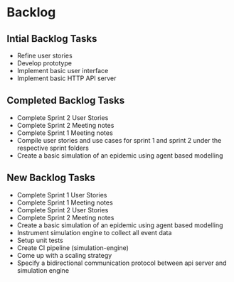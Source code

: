 # Backlog

## Intial Backlog Tasks
-   Refine user stories
-   Develop prototype
-   Implement basic user interface
-   Implement basic HTTP API server

## Completed Backlog Tasks
-  Complete Sprint 2 User Stories	
-  Complete Sprint 2 Meeting notes	
-  Complete Sprint 1 Meeting notes	
-  Compile user stories and use cases for sprint 1 and sprint 2 under the respective sprint folders	
-  Create a basic simulation of an epidemic using agent based modelling	

## New Backlog Tasks

-   Complete Sprint 1 User Stories
-   Complete Sprint 1 Meeting notes
-   Complete Sprint 2 User Stories
-   Complete Sprint 2 Meeting notes
-   Create a basic simulation of an epidemic using agent based modelling
-   Instrument simulation engine to collect all event data
-   Setup unit tests
-   Create CI pipeline (simulation-engine)
-   Come up with a scaling strategy
-   Specify a bidirectional communication protocol between api server and simulation engine

